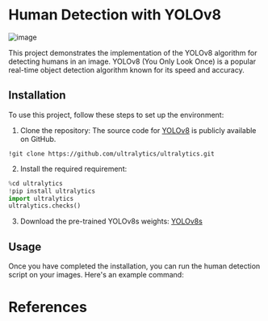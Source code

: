# Human Detection with YOLOv8
![image](https://github.com/Buitruongvi/YOLOv8/assets/49474873/f1c4f5ea-fc69-4619-bc84-f9354a03422b)







This project demonstrates the implementation of the YOLOv8 algorithm for detecting humans in an image. YOLOv8 (You Only Look Once) is a popular real-time object detection algorithm known for its speed and accuracy.

## Installation

To use this project, follow these steps to set up the environment:

1. Clone the repository: The source code for [YOLOv8](https://github.com/ultralytics/ultralytics) is publicly available on GitHub. 

`!git clone https://github.com/ultralytics/ultralytics.git`

2. Install the required requirement:
```python
%cd ultralytics
!pip install ultralytics
import ultralytics
ultralytics.checks()
```
3. Download the pre-trained YOLOv8s weights: [YOLOv8s]([https://yolov8-weights-url](https://github.com/ultralytics/assets/releases/download/v0.0.0/yolov8s.pt))


## Usage

Once you have completed the installation, you can run the human detection script on your images. Here's an example command:

# References
